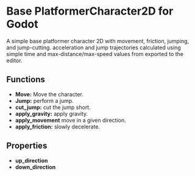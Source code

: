 # Base PlatformerCharacter2D for Godot

A simple base platformer character 2D with movement, friction, jumping, and jump-cutting. acceleration and jump trajectories calculated using simple time and max-distance/max-speed values from exported to the editor.

## Functions

- **Move:** Move the character.
- **Jump:** perform a jump.
- **cut_jump:** cut the jump short.
- **apply_gravity:** apply gravity.
- **apply_movement** move in a given direction.
- **apply_friction:** slowly decelerate.

## Properties

- **up_direction**
- **down_direction**
